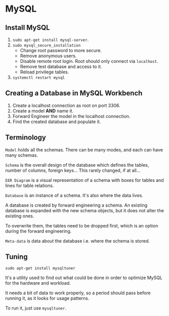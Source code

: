 # MySQL

## Install MySQL

1. `sudo apt-get install mysql-server`.
2. `sudo mysql_secure_installation`
    - Change root password to more secure.
    - Remove anonymous users.
    - Disable remote root login. Root should only connect via `localhost`.
    - Remove test database and access to it.
    - Reload privilege tables.
3. `systemctl restart mysql`

## Creating a Database in MySQL Workbench

1. Create a localhost connection as root on port 3306.
2. Create a model **AND** name it.  
3. Forward Engineer the model in the localhost connection.  
4. Find the created database and populate it.

## Terminology

`Model` holds all the schemas. There can be many modes, and each can have many schemas.

`Schema` is the overall design of the database which defines the tables, number of columns, foreign keys... This rarely changed, if at all...  

`EER Diagram` is a visual representation of a schema with boxes for tables and lines for table relations.  

`Database` is an instance of a schema. It's also where the data lives.  

A database is created by forward engineering a schema. An existing database is expanded with the new schema objects, but it does not alter the existing ones.  

To overwrite them, the tables need to be dropped first, which is an option during the forward engineering.

`Meta-data` is data about the database i.e. where the schema is stored.  

## Tuning

`sudo apt-get install mysqltuner`  

It's a utility used to find out what could be done in order to optimize MySQL for the hardware and workload.  

It needs a bit of data to work properly, so a period should pass before running it, as it looks for usage patterns.  

To run it, just use `mysqltuner`.
